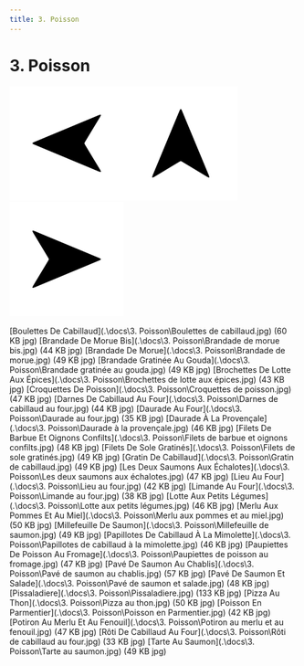 ```yaml
---
title: 3. Poisson
---  
```

# 3. Poisson  
<p align="justify"><a href="2. Viande.html"><img src=".\assets\left.svg" title="Page précedente" style="height: 5vh" /></a><a href="."><img src=".\assets\up.svg" title="Page parente" style="height: 5vh" /></a><a href="4. Végétarien.html"><img src=".\assets\right.svg" title="Page suivante" style="height: 5vh" /></a></p>  
[Boulettes De Cabillaud](.\docs\3. Poisson\Boulettes de cabillaud.jpg) (60 KB jpg)  
[Brandade De Morue Bis](.\docs\3. Poisson\Brandade de morue bis.jpg) (44 KB jpg)  
[Brandade De Morue](.\docs\3. Poisson\Brandade de morue.jpg) (49 KB jpg)  
[Brandade Gratinée Au Gouda](.\docs\3. Poisson\Brandade gratinée au gouda.jpg) (49 KB jpg)  
[Brochettes De Lotte Aux Épices](.\docs\3. Poisson\Brochettes de lotte aux épices.jpg) (43 KB jpg)  
[Croquettes De Poisson](.\docs\3. Poisson\Croquettes de poisson.jpg) (47 KB jpg)  
[Darnes De Cabillaud Au Four](.\docs\3. Poisson\Darnes de cabillaud au four.jpg) (44 KB jpg)  
[Daurade Au Four](.\docs\3. Poisson\Daurade au four.jpg) (35 KB jpg)  
[Daurade À La Provençale](.\docs\3. Poisson\Daurade à la provençale.jpg) (46 KB jpg)  
[Filets De Barbue Et Oignons Confilts](.\docs\3. Poisson\Filets de barbue et oignons confilts.jpg) (48 KB jpg)  
[Filets De Sole Gratinés](.\docs\3. Poisson\Filets de sole gratinés.jpg) (49 KB jpg)  
[Gratin De Cabillaud](.\docs\3. Poisson\Gratin de cabillaud.jpg) (49 KB jpg)  
[Les Deux Saumons Aux Échalotes](.\docs\3. Poisson\Les deux saumons aux échalotes.jpg) (47 KB jpg)  
[Lieu Au Four](.\docs\3. Poisson\Lieu au four.jpg) (42 KB jpg)  
[Limande Au Four](.\docs\3. Poisson\Limande au four.jpg) (38 KB jpg)  
[Lotte Aux Petits Légumes](.\docs\3. Poisson\Lotte aux petits légumes.jpg) (46 KB jpg)  
[Merlu Aux Pommes Et Au Miel](.\docs\3. Poisson\Merlu aux pommes et au miel.jpg) (50 KB jpg)  
[Millefeuille De Saumon](.\docs\3. Poisson\Millefeuille de saumon.jpg) (49 KB jpg)  
[Papillotes De Cabillaud À La Mimolette](.\docs\3. Poisson\Papillotes de cabillaud à la mimolette.jpg) (46 KB jpg)  
[Paupiettes De Poisson Au Fromage](.\docs\3. Poisson\Paupiettes de poisson au fromage.jpg) (47 KB jpg)  
[Pavé De Saumon Au Chablis](.\docs\3. Poisson\Pavé de saumon au chablis.jpg) (57 KB jpg)  
[Pavé De Saumon Et Salade](.\docs\3. Poisson\Pavé de saumon et salade.jpg) (48 KB jpg)  
[Pissaladiere](.\docs\3. Poisson\Pissaladiere.jpg) (133 KB jpg)  
[Pizza Au Thon](.\docs\3. Poisson\Pizza au thon.jpg) (50 KB jpg)  
[Poisson En Parmentier](.\docs\3. Poisson\Poisson en Parmentier.jpg) (42 KB jpg)  
[Potiron Au Merlu Et Au Fenouil](.\docs\3. Poisson\Potiron au merlu et au fenouil.jpg) (47 KB jpg)  
[Rôti De Cabillaud Au Four](.\docs\3. Poisson\Rôti de cabillaud au four.jpg) (33 KB jpg)  
[Tarte Au Saumon](.\docs\3. Poisson\Tarte au saumon.jpg) (49 KB jpg)  
